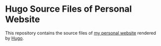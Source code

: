 # Hugo Source Files of Personal Website

This repository contains the source files of [my personal website](https://yongchaoma.com) rendered by [Hugo](https://gohugo.io).
